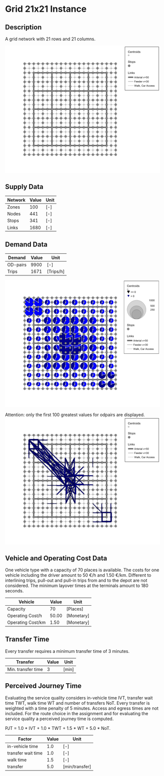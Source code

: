 # Grid 21x21 Instance

## Description
A grid network with 21 rows and 21 columns.

![grid_network](Input/Image/Network.jpg)

## Supply Data
| Network       | Value  | Unit |
| ---           | ---    |---   |
| Zones         |    100 | [-]  |    
| Nodes		    |    441 | [-]  |   
| Stops			|	 341 | [-]  |
| Links         |   1680 | [-]  |

## Demand Data
| Demand       | Value  | Unit       | 
| ---          | ---    |---         |
| OD-pairs     |   9900 | [-]        |
| Trips        |   1671 | [Trips/h]  |

![grid_demand](Input/Image/Demand.jpg)

Attention: only the first 100 greatest values for odpairs are displayed.
![grid_demand_od](Input/Image/Demand_OD.jpg)

## Vehicle and Operating Cost Data
One vehicle type with a capacity of 70 places is available. The costs for one vehicle including the driver amount to 50 €/h and 1.50 €/km. Different to interlining trips, pull-out and pull-in trips from and to the depot are not considered. The minimum layover times at the terminals amount to 180 seconds.

| Vehicle           | Value  | Unit     | 
| ---               | ---    |---       |
| Capacity          |     70 |  [Places]|
| Operating Cost/h  |  50.00 |[Monetary]|
| Operating Cost/km |   1.50 |[Monetary]|

## Transfer Time
Every transfer requires a minimum transfer time of 3 minutes.

| Transfer           | Value  | Unit     | 
| ---                | ---    |---       |
| Min. transfer time |      3 |[min]     |

## Perceived Journey Time
Evaluating the service quality considers in-vehicle time IVT, transfer wait time TWT, walk time WT and number of transfers NoT. Every transfer is weighted with a time penalty of 5 minutes. Access and egress times are not included. For the route choice in the assignment and for evaluating the service quality a perceived journey time is computed.

PJT = 1.0 * IVT + 1.0 * TWT + 1.5 * WT + 5.0 * NoT. 

| Factor            | Value  | Unit         | 
| ---               | ---    |---           |
| in-vehicle time   |    1.0 |  [-]         |
| transfer wait time|    1.0 |  [-]         |
| walk time         |    1.5 |  [-]         |
| transfer          |    5.0 |[min/transfer]|
